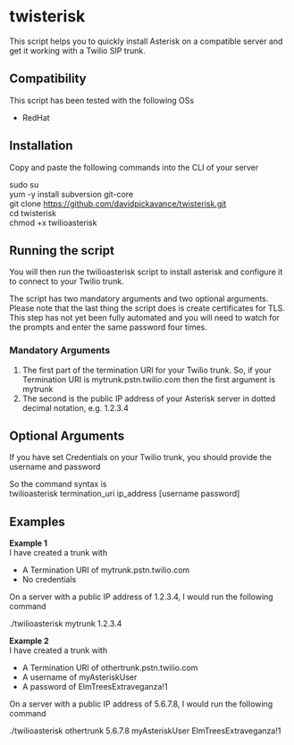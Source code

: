 # twisterisk
This script helps you to quickly install Asterisk on a compatible server and get it working with a Twilio SIP trunk.

## Compatibility

This script has been tested with the following OSs
- RedHat

## Installation
Copy and paste the following commands into the CLI of your server

sudo su  
yum -y install subversion git-core  
git clone https://github.com/davidpickavance/twisterisk.git  
cd twisterisk  
chmod +x twilioasterisk  

## Running the script

You will then run the twilioasterisk script to install asterisk and configure it to connect to your Twilio trunk.  

The script has two mandatory arguments and two optional arguments. Please note that the last thing the script does is create certificates for TLS. This step has not yet been fully automated and you will need to watch for the prompts and enter the same password four times.  

### Mandatory Arguments  
1. The first part of the termination URI for your Twilio trunk. So, if your Termination URI is mytrunk.pstn.twilio.com then the first argument is mytrunk  
2. The second is the public IP address of your Asterisk server in dotted decimal notation, e.g. 1.2.3.4  

## Optional Arguments  
If you have set Credentials on your Twilio trunk, you should provide the username and password  

So the command syntax is  
twilioasterisk termination_uri ip_address [username password]  

## Examples  
**Example 1**  
I have created a trunk with  
- A Termination URI of mytrunk.pstn.twilio.com  
- No credentials  

On a server with a public IP address of 1.2.3.4, I would run the following command    

./twilioasterisk mytrunk 1.2.3.4  

**Example 2**  
I have created a trunk with  
- A Termination URI of othertrunk.pstn.twilio.com  
- A username of myAsteriskUser  
- A password of ElmTreesExtraveganza!1  

On a server with a public IP address of 5.6.7.8, I would run the following command  

./twilioasterisk othertrunk 5.6.7.8 myAsteriskUser ElmTreesExtraveganza!1  


